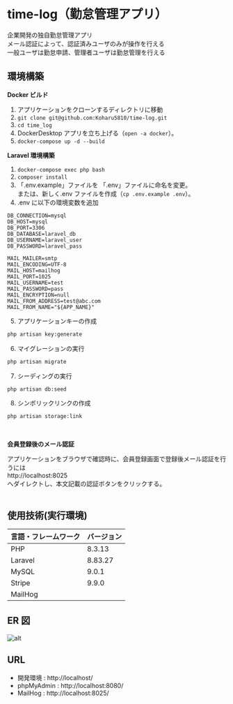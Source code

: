 # time-log（勤怠管理アプリ）

企業開発の独自勤怠管理アプリ  
メール認証によって、認証済みユーザのみが操作を行える  
一般ユーザは勤怠申請、管理者ユーザは勤怠管理を行える

## 環境構築

**Docker ビルド**

1. アプリケーションをクローンするディレクトリに移動
2. `git clone git@github.com:Koharu5810/time-log.git`
3. `cd time_log`
4. DockerDesktop アプリを立ち上げる（`open -a docker`）。
5. `docker-compose up -d --build`

**Laravel 環境構築**

1. `docker-compose exec php bash`
2. `composer install`
3. 「.env.example」ファイルを 「.env」ファイルに命名を変更。  
    または、新しく.env ファイルを作成（`cp .env.example .env`）。
4. .env に以下の環境変数を追加

```text
DB_CONNECTION=mysql
DB_HOST=mysql
DB_PORT=3306
DB_DATABASE=laravel_db
DB_USERNAME=laravel_user
DB_PASSWORD=laravel_pass

MAIL_MAILER=smtp
MAIL_ENCODING=UTF-8
MAIL_HOST=mailhog
MAIL_PORT=1025
MAIL_USERNAME=test
MAIL_PASSWORD=pass
MAIL_ENCRYPTION=null
MAIL_FROM_ADDRESS=test@abc.com
MAIL_FROM_NAME="${APP_NAME}"
```

5. アプリケーションキーの作成

```bash
php artisan key:generate
```

6. マイグレーションの実行

```bash
php artisan migrate
```

7. シーディングの実行

```bash
php artisan db:seed
```

8. シンボリックリンクの作成

``` bash
php artisan storage:link
```

<!-- 9. テスト用データベースの設定

まずテスト用の環境変数ファイルを作成する
``` bash
cp .env .env.testing
```
作成したファイルに以下を記載し、テスト用データベース設定に変更する
``` bash
APP_ENV=testing
APP_KEY=base64:テスト用キー
APP_DEBUG=true
APP_URL=http://localhost

DB_CONNECTION=mysql
DB_HOST=mysql
DB_PORT=3306
DB_DATABASE=laravel_test_db
DB_USERNAME=root
DB_PASSWORD=root
```
テスト用データベースを作成
phpunit.xmlの設定確認
テスト用データベースにマイグレーションとシーディングを適用する
``` bash
php artisan migrate --env=testing
php artisan db:seed --env=testing
``` -->
<br>

**会員登録後のメール認証**

アプリケーションをブラウザで確認時に、会員登録画面で登録後メール認証を行うには  
http://localhost:8025  
へダイレクトし、本文記載の認証ボタンをクリックする。
<br><br>


## 使用技術(実行環境)

| 言語・フレームワーク | バージョン |
| :------------------- | :--------- |
| PHP                  | 8.3.13     |
| Laravel              | 8.83.27    |
| MySQL                | 9.0.1      |
| Stripe               | 9.9.0      |
| MailHog              |            |

## ER 図

![alt](erd.png)

## URL

- 開発環境 : http://localhost/
- phpMyAdmin : http://localhost:8080/
- MailHog : http://localhost:8025/
